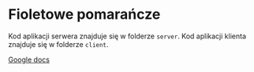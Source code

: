 # Fioletowe pomarańcze

Kod aplikacji serwera znajduje się w folderze `server`.
Kod aplikacji klienta znajduje się w folderze `client`.

[Google docs](https://docs.google.com/document/d/1QbzdsKszx1SiYRU8lMSHdvcRn51RghD_Egm5zl4irwo/edit)

